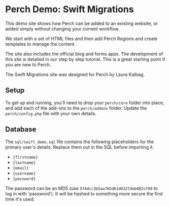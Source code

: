 Perch Demo: Swift Migrations
============================

This demo site shows how Perch can be added to an existing website, or added simply without changing your current workflow.

We start with a set of HTML files and then add Perch Regions and create templates to manage the content.

The site also includes the official blog and forms apps. The development of this site is detailed in our step by step tutorial. This is a great starting point if you are new to Perch.

The Swift Migrations site was designed for Perch by Laura Kalbag. 

Setup 
-----

To get up and running, you'll need to drop your `perch/core` folder into place, and add each of the add-ons to the `perch/addons` folder. Update the `perch/config.php` file with your own details.

Database
--------

The `sql/swift_demo.sql` file contains the following placeholders for the primary user's details. Replace them out in the SQL before importing it.

* `{firstname}`
* `{lastname}` 
* `{email}` 
* `{username}`
* `{password}`

The password can be an MD5 (use `5f4dcc3b5aa765d61d8327deb882cf99` to log in with 'password'). It will be hashed to something more secure the first time it's used.

